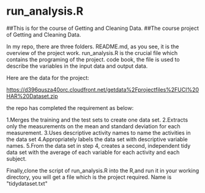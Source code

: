 run_analysis.R
==============

##This is for the course of Getting and Cleaning Data.
##The course project of Getting and Cleaning Data.

In my repo, there are three folders. 
README.md, as you see, it is the overview of the project work.
run_analysis.R is the crucial file which contains the programing of the project.
code book, the file is used to describe the variables in the input data and output data.

Here are the data for the project: 

https://d396qusza40orc.cloudfront.net/getdata%2Fprojectfiles%2FUCI%20HAR%20Dataset.zip 


the repo has completed the requirement as below:

1.Merges the training and the test sets to create one data set.
2.Extracts only the measurements on the mean and standard deviation for each measurement. 
3.Uses descriptive activity names to name the activities in the data set
4.Appropriately labels the data set with descriptive variable names. 
5.From the data set in step 4, creates a second, independent tidy data set with the average of each variable for each activity and each subject.

Finally,clone the script of run_analysis.R into the R,and run it in your working directory, you will get a file which is the project required. Name is "tidydataset.txt"
